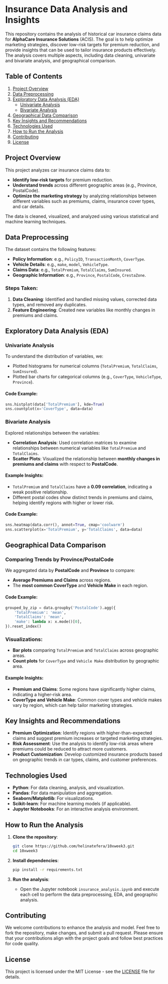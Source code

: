 # Insurance Data Analysis and Insights

This repository contains the analysis of historical car insurance claims data for **AlphaCare Insurance Solutions** (ACIS). The goal is to help optimize marketing strategies, discover low-risk targets for premium reduction, and provide insights that can be used to tailor insurance products effectively. The analysis covers multiple aspects, including data cleaning, univariate and bivariate analysis, and geographical comparison.

## Table of Contents
1. [Project Overview](#project-overview)
2. [Data Preprocessing](#data-preprocessing)
3. [Exploratory Data Analysis (EDA)](#exploratory-data-analysis-eda)
   - [Univariate Analysis](#univariate-analysis)
   - [Bivariate Analysis](#bivariate-analysis)
4. [Geographical Data Comparison](#geographical-data-comparison)
5. [Key Insights and Recommendations](#key-insights-and-recommendations)
6. [Technologies Used](#technologies-used)
7. [How to Run the Analysis](#how-to-run-the-analysis)
8. [Contributing](#contributing)
9. [License](#license)

## Project Overview
This project analyzes car insurance claims data to:
- **Identify low-risk targets** for premium reduction.
- **Understand trends** across different geographic areas (e.g., Province, PostalCode).
- **Optimize the marketing strategy** by analyzing relationships between different variables such as premiums, claims, insurance cover types, and car details.

The data is cleaned, visualized, and analyzed using various statistical and machine learning techniques.

## Data Preprocessing
The dataset contains the following features:
- **Policy Information**: e.g., `PolicyID`, `TransactionMonth`, `CoverType`.
- **Vehicle Details**: e.g., `make`, `model`, `VehicleType`.
- **Claims Data**: e.g., `TotalPremium`, `TotalClaims`, `SumInsured`.
- **Geographic Information**: e.g., `Province`, `PostalCode`, `CrestaZone`.

### Steps Taken:
1. **Data Cleaning**: Identified and handled missing values, corrected data types, and removed any duplicates.
2. **Feature Engineering**: Created new variables like monthly changes in premiums and claims.

## Exploratory Data Analysis (EDA)

### Univariate Analysis
To understand the distribution of variables, we:
- Plotted histograms for numerical columns (`TotalPremium`, `TotalClaims`, `SumInsured`).
- Plotted bar charts for categorical columns (e.g., `CoverType`, `VehicleType`, `Province`).

#### Code Example:
```python
sns.histplot(data['TotalPremium'], kde=True)
sns.countplot(x='CoverType', data=data)
```

### Bivariate Analysis
Explored relationships between the variables:
- **Correlation Analysis**: Used correlation matrices to examine relationships between numerical variables like `TotalPremium` and `TotalClaims`.
- **Scatter Plots**: Visualized the relationship between **monthly changes in premiums and claims** with respect to **PostalCode**.

#### Example Insights:
- `TotalPremium` and `TotalClaims` have a **0.09 correlation**, indicating a weak positive relationship.
- Different postal codes show distinct trends in premiums and claims, helping identify regions with higher or lower risk.

#### Code Example:
```python
sns.heatmap(data.corr(), annot=True, cmap='coolwarm')
sns.scatterplot(x='TotalPremium', y='TotalClaims', data=data)
```

## Geographical Data Comparison

### Comparing Trends by Province/PostalCode
We aggregated data by **PostalCode** and **Province** to compare:
- **Average Premiums and Claims** across regions.
- The **most common CoverType** and **Vehicle Make** in each region.

#### Code Example:
```python
grouped_by_zip = data.groupby('PostalCode').agg({
    'TotalPremium': 'mean',
    'TotalClaims': 'mean',
    'make': lambda x: x.mode()[0],
}).reset_index()
```

### Visualizations:
- **Bar plots** comparing `TotalPremium` and `TotalClaims` across geographic areas.
- **Count plots** for `CoverType` and `Vehicle Make` distribution by geographic area.

#### Example Insights:
- **Premium and Claims**: Some regions have significantly higher claims, indicating a higher-risk area.
- **CoverType and Vehicle Make**: Common cover types and vehicle makes vary by region, which can help tailor marketing strategies.

## Key Insights and Recommendations
- **Premium Optimization**: Identify regions with higher-than-expected claims and suggest premium increases or targeted marketing strategies.
- **Risk Assessment**: Use the analysis to identify low-risk areas where premiums could be reduced to attract more customers.
- **Product Customization**: Develop customized insurance products based on geographic trends in car types, claims, and customer preferences.

## Technologies Used
- **Python**: For data cleaning, analysis, and visualization.
- **Pandas**: For data manipulation and aggregation.
- **Seaborn/Matplotlib**: For visualizations.
- **Scikit-learn**: For machine learning models (if applicable).
- **Jupyter Notebooks**: For an interactive analysis environment.

## How to Run the Analysis
1. **Clone the repository**:
   ```bash
   git clone https://github.com/helinatefera/10xweek3.git
   cd 10xweek3
   ```

2. **Install dependencies**:
   ```bash
   pip install -r requirements.txt
   ```

3. **Run the analysis**:
   - Open the Jupyter notebook `insurance_analysis.ipynb` and execute each cell to perform the data preprocessing, EDA, and geographic analysis.

## Contributing
We welcome contributions to enhance the analysis and model. Feel free to fork the repository, make changes, and submit a pull request. Please ensure that your contributions align with the project goals and follow best practices for code quality.

## License
This project is licensed under the MIT License - see the [LICENSE](LICENSE) file for details.
